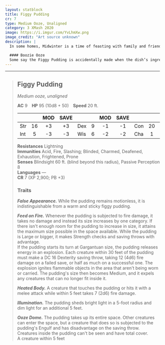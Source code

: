 ```yaml
---
layout: statblock
title: Figgy Pudding
cr: 7
type: Medium Ooze, Unaligned
category: 3 XMash 2020
image: https://i.imgur.com/YvLhmXw.png
image_credit: "Art source unknown"
description: |
  In some homes, Midwinter is a time of feasting with family and friends, enjoying each other's warmth and distracting themselves from the harsh cold and hard times that remain before spring. Only after plates have been cleared and the warm ciders are in hand around the fire do they begin to tell tales of Midwinter celebrations where the guests didn't make it past dessert—where festivities were cut short by the Figgy Pudding.

  #### Boozie Ooze
  Some say the Figgy Pudding is accidentally made when the dish’s ingredients are combined in the wrong order. Others say every Figgy Pudding is a “Deadwinter” gift from Juiblex. No matter the truth, one thing is certain: once the brandy-smothered pudding is set ablaze, the ooze doubles in size and begins its own feast, consuming and flambéing every creature in its path until it's the only merrymaker left.
---
```


___
> ## Figgy Pudding
> *Medium ooze, unaligned*
>
> **AC** 9 **HP** 95 (10d8 + 50) **Speed** 20 ft.
>
> | | | MOD | SAVE | | | MOD | SAVE | | | MOD | SAVE |
> |:--|:-:|:----:|:----:|:--|:-:|:----:|:----:|:--|:-:|:----:|:----:|
> |Str| 16| +3 | +3 |Dex| 9| -1 | -1 |Con| 20| +5 | +5 |
> |Int| 5| -3 | -3 |Wis| 6| -2 | -2 |Cha| 1| -5 | -5 |
>
> **Resistances** Lightning  
> **Immunities** Acid, Fire, Slashing; Blinded, Charmed, Deafened, Exhaustion, Frightened, Prone  
> **Senses** Blindsight 60 ft. (blind beyond this radius), Passive Perception 8  
> **Languages** —  
> **CR** 7 (XP 2,900; PB +3)
>
> ### Traits
>
> ***False Appearance.*** While the pudding remains motionless, it is indistinguishable from a warm and sticky figgy pudding.  
>
> ***Feed on Fire.*** Whenever the pudding is subjected to fire damage, it takes no damage and instead its size increases by one category. If there isn't enough room for the pudding to increase in size, it attains the maximum size possible in the space available. While the pudding is Large or bigger, it makes Strength checks and saving throws with advantage.  
> If the pudding starts its turn at Gargantuan size, the pudding releases energy in an explosion. Each creature within 30 feet of the pudding must make a DC 16 Dexterity saving throw, taking 12 (4d6) fire damage on a failed save, or half as much on a successful one. The explosion ignites flammable objects in the area that aren't being worn or carried. The pudding's size then becomes Medium, and it expels any creatures that can no longer fit inside it.  
>
> ***Heated Body.*** A creature that touches the pudding or hits it with a melee attack while within 5 feet takes 7 (2d6) fire damage.  
>
> ***Illumination.*** The pudding sheds bright light in a 5-foot radius and dim light for an additional 5 feet.  
>
> ***Ooze Dome.*** The pudding takes up its entire space. Other creatures can enter the space, but a creature that does so is subjected to the pudding's Engulf and has disadvantage on the saving throw. Creatures inside the pudding can't be seen and have total cover.  
> A creature within 5 feet
